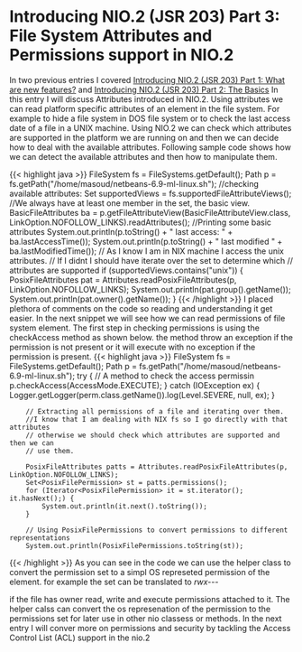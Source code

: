 # Introducing NIO.2 (JSR 203) Part 3: File System Attributes and Permissions support in NIO.2

 In two previous entries I covered [Introducing NIO.2 (JSR 203) Part 1: What are new features?](http://weblogs.java.net/blog/kalali/archive/2010/05/19/introducing-nio2-jsr-203-part-1-what-are-new-features) and [Introducing NIO.2 (JSR 203) Part 2: The Basics](http://www.java.net/blog/kalali/archive/2010/06/01/introducing-nio2-jsr-203-part-1-basics) In this entry I will discuss Attributes introduced in NIO.2. Using attributes we can read platform specific attributes of an element in the file system. For example to hide a file system in DOS file system or to check the last access date of a file in a UNIX machine. Using NIO.2 we can check which attributes are supported in the platform we are running on and then we can decide how to deal with the available attributes. Following sample code shows how we can detect the available attributes and then how to manipulate them.
 
{{< highlight java >}}
  FileSystem fs = FileSystems.getDefault();
  Path p = fs.getPath("/home/masoud/netbeans-6.9-ml-linux.sh");
 //checking available attributes:
  Set<String> supportedViews = fs.supportedFileAttributeViews();
 //We always have at least one member in the set, the basic view.
  BasicFileAttributes ba = p.getFileAttributeView(BasicFileAttributeView.class, LinkOption.NOFOLLOW_LINKS).readAttributes();
 //Printing some basic attributes
   System.out.println(p.toString() + " last access:  " + ba.lastAccessTime());
   System.out.println(p.toString() + " last modified " + ba.lastModifiedTime());
        // As I know I am in NIX machine I access the unix attributes.
        // If I didnt I should have iterate over the set to determine which
        // attributes are supported
        if (supportedViews.contains("unix")) {
            PosixFileAttributes pat = Attributes.readPosixFileAttributes(p, LinkOption.NOFOLLOW_LINKS);
            System.out.println(pat.group().getName());
            System.out.println(pat.owner().getName());
        }
{{< /highlight >}}
I placed plethora of comments on the code so reading and understanding it get easier. In the next snippet we will see how we can read permissions of file system element. The first step in checking permissions is using the checkAccess method as shown below. the method throw an exception if the permission is not present or it will execute with no exception if the permission is present.
{{< highlight java >}}
 FileSystem fs = FileSystems.getDefault();
 Path p = fs.getPath("/home/masoud/netbeans-6.9-ml-linux.sh");
    try {
            // A method to check the access permissin
            p.checkAccess(AccessMode.EXECUTE);
        } catch (IOException ex) {
            Logger.getLogger(perm.class.getName()).log(Level.SEVERE, null, ex);
        }

        // Extracting all permissions of a file and iterating over them.
        //I know that I am dealing with NIX fs so I go directly with that attributes
        // otherwise we should check which attributes are supported and then we can
        // use them.

        PosixFileAttributes patts = Attributes.readPosixFileAttributes(p, LinkOption.NOFOLLOW_LINKS);
        Set<PosixFilePermission> st = patts.permissions();
        for (Iterator<PosixFilePermission> it = st.iterator(); it.hasNext();) {
            System.out.println(it.next().toString());
        }

        // Using PosixFilePermissions to convert permissions to different representations
        System.out.println(PosixFilePermissions.toString(st));
{{< /highlight >}}
As you can see in the code we can use the helper class to convert the permission set to a simpl OS represeted permission of the element. for example the set can be translated to *rwx---*

if the file has owner read, write and execute permissions attached to it. The helper calss can convert the os represenation of the permission to the permissions set for later use in other nio classess or methods. In the next entry I will conver more on permissions and security by tackling the Access Control List (ACL) support in the nio.2

